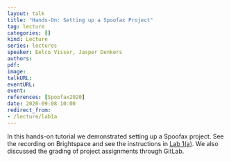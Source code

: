 ```yaml
---
layout: talk
title: "Hands-On: Setting up a Spoofax Project"
tag: lecture
categories: []
kind: Lecture
series: lectures
speaker: Eelco Visser, Jasper Denkers
authors:
pdf:
image:
talkURL:
eventURL:
event:
references: [Spoofax2020]
date: 2020-09-08 10:00
redirect_from:
- /lecture/lab1a
---
```


In this hands-on tutorial we demonstrated setting up a Spoofax project.
See the recording on Brightspace and see the instructions in [Lab 1(a)](/project/2020/09/08/lab1a/).
We also discussed the grading of project assignments through GitLab.
